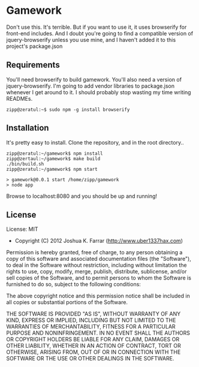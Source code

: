 Gamework
========

Don't use this. It's terrible. But if you want to use it, it uses browserify for front-end includes. And I doubt you're going to find a compatible version of jquery-browserify unless you use mine, and I haven't added it to this project's package.json

Requirements
------------

You'll need browserify to build gamework. You'll also need a version of jquery-browserify. I'm going to add vendor libraries to package.json whenever I get around to it. I should probably stop wasting my time writing READMEs.
```
zipp@zeratul:~$ sudo npm -g install browserify
```

Installation
------------

It's pretty easy to install. Clone the repository, and in the root directory..
```
zipp@zeratul:~/gamework$ npm install
zipp@zertaul:~/gamework$ make build
./bin/build.sh
zipp@zeratul:~/gamework$ npm start

> gamework@0.0.1 start /home/zipp/gamework
> node app

```

Browse to localhost:8080 and you should be up and running!

License
-------

License: MIT

* Copyright (C) 2012 Joshua K. Farrar (http://www.uber1337hax.com)

Permission is hereby granted, free of charge, to any person obtaining a copy of this software and associated documentation files (the "Software"), to deal in the Software without restriction, including without limitation the rights to use, copy, modify, merge, publish, distribute, sublicense, and/or sell copies of the Software, and to permit persons to whom the Software is furnished to do so, subject to the following conditions:

The above copyright notice and this permission notice shall be included in all copies or substantial portions of the Software.

THE SOFTWARE IS PROVIDED "AS IS", WITHOUT WARRANTY OF ANY KIND, EXPRESS OR IMPLIED, INCLUDING BUT NOT LIMITED TO THE WARRANTIES OF MERCHANTABILITY, FITNESS FOR A PARTICULAR PURPOSE AND NONINFRINGEMENT. IN NO EVENT SHALL THE AUTHORS OR COPYRIGHT HOLDERS BE LIABLE FOR ANY CLAIM, DAMAGES OR OTHER LIABILITY, WHETHER IN AN ACTION OF CONTRACT, TORT OR OTHERWISE, ARISING FROM, OUT OF OR IN CONNECTION WITH THE SOFTWARE OR THE USE OR OTHER DEALINGS IN THE SOFTWARE.
